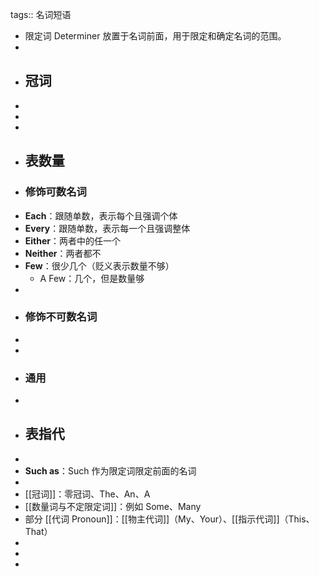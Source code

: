 tags:: 名词短语

- 限定词 Determiner 放置于名词前面，用于限定和确定名词的范围。
-
- ## 冠词
-
-
-
- ## 表数量
- ### 修饰可数名词
- **Each**：跟随单数，表示每个且强调个体
- **Every**：跟随单数，表示每一个且强调整体
- **Either**：两者中的任一个
- **Neither**：两者都不
- **Few**：很少几个（贬义表示数量不够）
	- A Few：几个，但是数量够
-
- ### 修饰不可数名词
-
-
- ### 通用
-
- ## 表指代
-
- **Such as**：Such 作为限定词限定前面的名词
-
- [[冠词]]：零冠词、The、An、A
- [[数量词与不定限定词]]：例如 Some、Many
- 部分 [[代词 Pronoun]]：[[物主代词]]（My、Your）、[[指示代词]]（This、That）
-
-
-